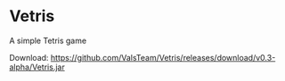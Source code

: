 # Vetris

A simple Tetris game

Download: https://github.com/ValsTeam/Vetris/releases/download/v0.3-alpha/Vetris.jar
